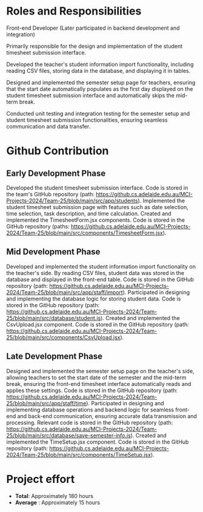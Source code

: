 # Roles and Responsibilities		

Front-end Developer (Later participated in backend development and integration)

Primarily responsible for the design and implementation of the student timesheet submission interface.

Developed the teacher's student information import functionality, including reading CSV files, storing data in the database, and displaying it in tables.

Designed and implemented the semester setup page for teachers, ensuring that the start date automatically populates as the first day displayed on the student timesheet submission interface and automatically skips the mid-term break.

Conducted unit testing and integration testing for the semester setup and student timesheet submission functionalities, ensuring seamless communication and data transfer.

# Github Contribution
## Early Development Phase

Developed the student timesheet submission interface. Code is stored in the team's GitHub repository (path: https://github.cs.adelaide.edu.au/MCI-Projects-2024/Team-25/blob/main/src/app/students).
Implemented the student timesheet submission page with features such as date selection, time selection, task description, and time calculation.
Created and implemented the TimesheetForm.jsx components. Code is stored in the GitHub repository (paths: https://github.cs.adelaide.edu.au/MCI-Projects-2024/Team-25/blob/main/src/components/TimesheetForm.jsx).

## Mid Development Phase

Developed and implemented the student information import functionality on the teacher's side. By reading CSV files, student data was stored in the database and displayed in the front-end table. Code is stored in the GitHub repository (path: https://github.cs.adelaide.edu.au/MCI-Projects-2024/Team-25/blob/main/src/app/staff/import).
Participated in designing and implementing the database logic for storing student data. Code is stored in the GitHub repository (path: https://github.cs.adelaide.edu.au/MCI-Projects-2024/Team-25/blob/main/src/database/student.js).
Created and implemented the CsvUpload.jsx component. Code is stored in the GitHub repository (path: https://github.cs.adelaide.edu.au/MCI-Projects-2024/Team-25/blob/main/src/components/CsvUpload.jsx).

## Late Development Phase

Designed and implemented the semester setup page on the teacher's side, allowing teachers to set the start date of the semester and the mid-term break, ensuring the front-end timesheet interface automatically reads and applies these settings. Code is stored in the GitHub repository (path: https://github.cs.adelaide.edu.au/MCI-Projects-2024/Team-25/blob/main/src/app/staff/time).
Participated in designing and implementing database operations and backend logic for seamless front-end and back-end communication, ensuring accurate data transmission and processing. Relevant code is stored in the GitHub repository (path: https://github.cs.adelaide.edu.au/MCI-Projects-2024/Team-25/blob/main/src/database/save-semester-info.js).
Created and implemented the TimeSetup.jsx component. Code is stored in the GitHub repository (path: https://github.cs.adelaide.edu.au/MCI-Projects-2024/Team-25/blob/main/src/components/TimeSetup.jsx).

# Project effort 	
- **Total**: Approximately 180 hours
- **Average** : Approximately 15 hours

  
